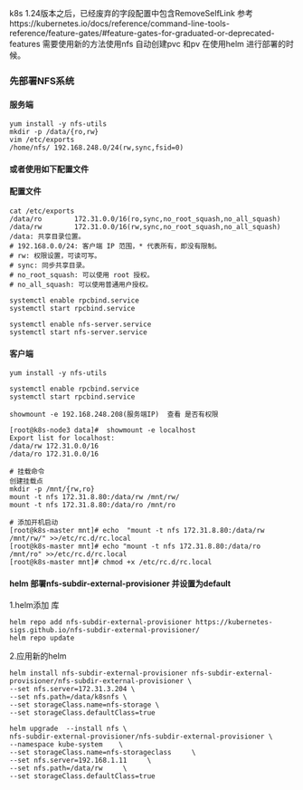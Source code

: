 k8s 1.24版本之后，已经废弃的字段配置中包含RemoveSelfLink 参考https://kubernetes.io/docs/reference/command-line-tools-reference/feature-gates/#feature-gates-for-graduated-or-deprecated-features
需要使用新的方法使用nfs 自动创建pvc 和pv 在使用helm 进行部署的时候。
### 先部署NFS系统
#### 服务端

```
yum install -y nfs-utils
mkdir -p /data/{ro,rw} 
vim /etc/exports
/home/nfs/ 192.168.248.0/24(rw,sync,fsid=0)
```
#### 或者使用如下配置文件
#### 配置文件
```
cat /etc/exports
/data/ro        172.31.0.0/16(ro,sync,no_root_squash,no_all_squash)
/data/rw        172.31.0.0/16(rw,sync,no_root_squash,no_all_squash)
/data: 共享目录位置。
# 192.168.0.0/24: 客户端 IP 范围，* 代表所有，即没有限制。
# rw: 权限设置，可读可写。
# sync: 同步共享目录。
# no_root_squash: 可以使用 root 授权。
# no_all_squash: 可以使用普通用户授权。
```

```
systemctl enable rpcbind.service
systemctl start rpcbind.service

systemctl enable nfs-server.service
systemctl start nfs-server.service
```


#### 客户端
```
yum install -y nfs-utils

systemctl enable rpcbind.service
systemctl start rpcbind.service

showmount -e 192.168.248.208(服务端IP)  查看 是否有权限

[root@k8s-node3 data]#  showmount -e localhost
Export list for localhost:
/data/rw 172.31.0.0/16
/data/ro 172.31.0.0/16

# 挂载命令
创建挂载点
mkdir -p /mnt/{rw,ro}
mount -t nfs 172.31.8.80:/data/rw /mnt/rw/
mount -t nfs 172.31.8.80:/data/ro /mnt/ro

# 添加开机启动
[root@k8s-master mnt]# echo  "mount -t nfs 172.31.8.80:/data/rw /mnt/rw/" >>/etc/rc.d/rc.local 
[root@k8s-master mnt]# echo "mount -t nfs 172.31.8.80:/data/ro /mnt/ro" >>/etc/rc.d/rc.local 
[root@k8s-master mnt]# chmod +x /etc/rc.d/rc.local 
```

#### helm 部署nfs-subdir-external-provisioner 并设置为default

1.helm添加 库
```
helm repo add nfs-subdir-external-provisioner https://kubernetes-sigs.github.io/nfs-subdir-external-provisioner/
helm repo update
```

2.应用新的helm
```
helm install nfs-subdir-external-provisioner nfs-subdir-external-provisioner/nfs-subdir-external-provisioner \
--set nfs.server=172.31.3.204 \
--set nfs.path=/data/k8snfs \
--set storageClass.name=nfs-storage \
--set storageClass.defaultClass=true

helm upgrade  --install nfs \
nfs-subdir-external-provisioner/nfs-subdir-external-provisioner \
--namespace kube-system    \
--set storageClass.name=nfs-storageclass     \
--set nfs.server=192.168.1.11     \
--set nfs.path=/data/rw     \
--set storageClass.defaultClass=true
``` 